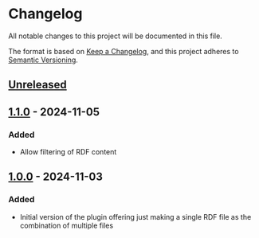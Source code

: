 # Changelog

All notable changes to this project will be documented in this file.

The format is based on [Keep a Changelog](https://keepachangelog.com/en/1.0.0/),
and this project adheres to [Semantic Versioning](https://semver.org/spec/v2.0.0.html).

## [Unreleased]

## [1.1.0] - 2024-11-05
### Added
- Allow filtering of RDF content

## [1.0.0] - 2024-11-03
### Added
- Initial version of the plugin offering just making a single RDF file as the combination of multiple files


[Unreleased]: https://github.com/qudtlib/rdfio-maven-plugin/compare/v1.1.0...HEAD
[1.1.0]: https://github.com/qudtlib/rdfio-maven-plugin/compare/v1.0.0...v1.1.0
[1.0.0]: https://github.com/qudtlib/rdfio-maven-plugin/releases/tag/v1.0.0
